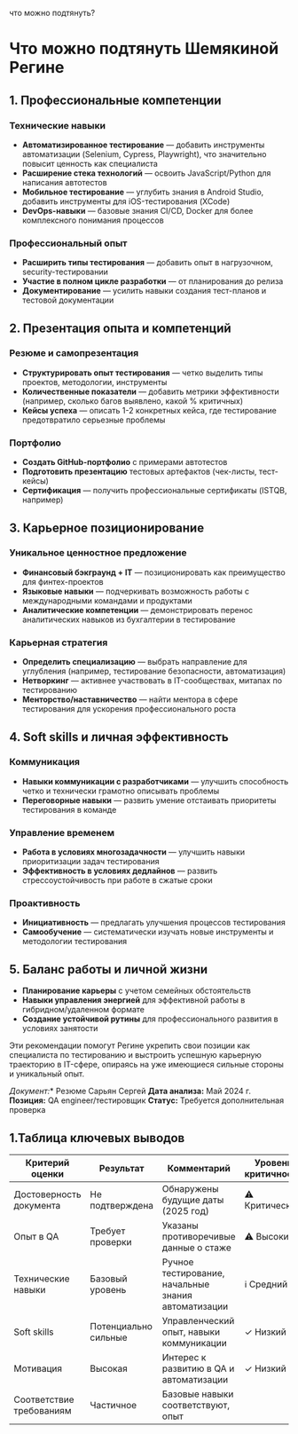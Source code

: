 что можно подтянуть?

# Что можно подтянуть Шемякиной Регине

## 1. Профессиональные компетенции

### Технические навыки
- **Автоматизированное тестирование** — добавить инструменты автоматизации (Selenium, Cypress, Playwright), что значительно повысит ценность как специалиста
- **Расширение стека технологий** — освоить JavaScript/Python для написания автотестов
- **Мобильное тестирование** — углубить знания в Android Studio, добавить инструменты для iOS-тестирования (XCode)
- **DevOps-навыки** — базовые знания CI/CD, Docker для более комплексного понимания процессов

### Профессиональный опыт
- **Расширить типы тестирования** — добавить опыт в нагрузочном, security-тестировании
- **Участие в полном цикле разработки** — от планирования до релиза
- **Документирование** — усилить навыки создания тест-планов и тестовой документации

## 2. Презентация опыта и компетенций

### Резюме и самопрезентация
- **Структурировать опыт тестирования** — четко выделить типы проектов, методологии, инструменты
- **Количественные показатели** — добавить метрики эффективности (например, сколько багов выявлено, какой % критичных)
- **Кейсы успеха** — описать 1-2 конкретных кейса, где тестирование предотвратило серьезные проблемы

### Портфолио
- **Создать GitHub-портфолио** с примерами автотестов
- **Подготовить презентацию** тестовых артефактов (чек-листы, тест-кейсы)
- **Сертификация** — получить профессиональные сертификаты (ISTQB, например)

## 3. Карьерное позиционирование

### Уникальное ценностное предложение
- **Финансовый бэкграунд + IT** — позиционировать как преимущество для финтех-проектов
- **Языковые навыки** — подчеркивать возможность работы с международными командами и продуктами
- **Аналитические компетенции** — демонстрировать перенос аналитических навыков из бухгалтерии в тестирование

### Карьерная стратегия
- **Определить специализацию** — выбрать направление для углубления (например, тестирование безопасности, автоматизация)
- **Нетворкинг** — активнее участвовать в IT-сообществах, митапах по тестированию
- **Менторство/наставничество** — найти ментора в сфере тестирования для ускорения профессионального роста

## 4. Soft skills и личная эффективность

### Коммуникация
- **Навыки коммуникации с разработчиками** — улучшить способность четко и технически грамотно описывать проблемы
- **Переговорные навыки** — развить умение отстаивать приоритеты тестирования в команде

### Управление временем
- **Работа в условиях многозадачности** — улучшить навыки приоритизации задач тестирования
- **Эффективность в условиях дедлайнов** — развить стрессоустойчивость при работе в сжатые сроки

### Проактивность
- **Инициативность** — предлагать улучшения процессов тестирования
- **Самообучение** — систематически изучать новые инструменты и методологии тестирования

## 5. Баланс работы и личной жизни

- **Планирование карьеры** с учетом семейных обстоятельств
- **Навыки управления энергией** для эффективной работы в гибридном/удаленном формате
- **Создание устойчивой рутины** для профессионального развития в условиях занятости

Эти рекомендации помогут Регине укрепить свои позиции как специалиста по тестированию и выстроить успешную карьерную траекторию в IT-сфере, опираясь на уже имеющиеся сильные стороны и уникальный опыт.


*Документ:** Резюме Сарьян Сергей
**Дата анализа:** Май 2024 г.
**Позиция:** QA engineer/тестировщик
**Статус:** Требуется дополнительная проверка

## 1.Таблица ключевых выводов

| Критерий оценки | Результат | Комментарий | Уровень критичности |
|----------------|-----------|-------------|---------------------|
| Достоверность документа | Не подтверждена | Обнаружены будущие даты (2025 год) | ⚠️ Критический |
| Опыт в QA | Требует проверки | Указаны противоречивые данные о стаже | ⚠️ Высокий |
| Технические навыки | Базовый уровень | Ручное тестирование, начальные знания автоматизации | ℹ️ Средний |
| Soft skills | Потенциально сильные | Управленческий опыт, навыки коммуникации | ✓ Низкий |
| Мотивация | Высокая | Интерес к развитию в QA и автоматизации | ✓ Низкий |
| Соответствие требованиям | Частичное | Базовые навыки соответствуют, опыт
